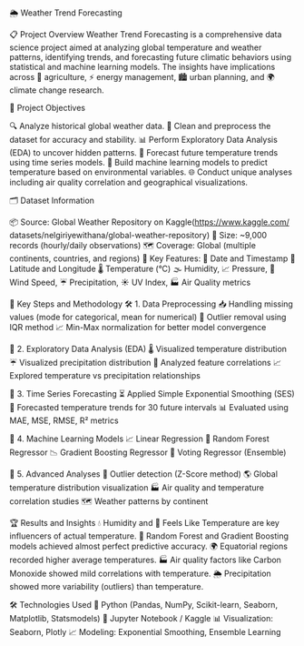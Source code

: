 🌦️ Weather Trend Forecasting

📋 Project Overview
Weather Trend Forecasting is a comprehensive data science project aimed at analyzing global temperature and weather patterns, identifying trends, and forecasting future climatic behaviors using statistical and machine learning models.
The insights have implications across 🌾 agriculture, ⚡ energy management, 🏙️ urban planning, and 🌍 climate change research.

🎯 Project Objectives

🔍 Analyze historical global weather data.
🧹 Clean and preprocess the dataset for accuracy and stability.
📊 Perform Exploratory Data Analysis (EDA) to uncover hidden patterns.
🔮 Forecast future temperature trends using time series models.
🤖 Build machine learning models to predict temperature based on environmental variables.
🌐 Conduct unique analyses including air quality correlation and geographical visualizations.

🗂️ Dataset Information

📦 Source: Global Weather Repository on Kaggle(https://www.kaggle.com/  datasets/nelgiriyewithana/global-weather-repository)
🧮 Size: ~9,000 records (hourly/daily observations)
🗺️ Coverage: Global (multiple continents, countries, and regions)
🔑 Key Features:
    📅 Date and Timestamp
    📍 Latitude and Longitude
    🌡️ Temperature (°C)
    🌫️ Humidity, 📈 Pressure, 💨 Wind Speed, ☔ Precipitation, ☀️ UV Index, 🏭 Air Quality metrics

🔧 Key Steps and Methodology
🛠️ 1. Data Preprocessing
    📥 Handling missing values (mode for categorical, mean for numerical)
    🧹 Outlier removal using IQR method
    📈 Min-Max normalization for better model convergence

🔎 2. Exploratory Data Analysis (EDA)
    🌡️ Visualized temperature distribution
    ☔ Visualized precipitation distribution
    🔗 Analyzed feature correlations
    📈 Explored temperature vs precipitation relationships

🔮 3. Time Series Forecasting
    ⏳ Applied Simple Exponential Smoothing (SES)
    📅 Forecasted temperature trends for 30 future intervals
    📊 Evaluated using MAE, MSE, RMSE, R² metrics

🤖 4. Machine Learning Models
    📈 Linear Regression
    🌳 Random Forest Regressor
    📉 Gradient Boosting Regressor
    🧩 Voting Regressor (Ensemble)

🧠 5. Advanced Analyses
    🚨 Outlier detection (Z-Score method)
    🌎 Global temperature distribution visualization
    🏭 Air quality and temperature correlation studies
    🗺️ Weather patterns by continent

🏆 Results and Insights
    💧 Humidity and 🧊 Feels Like Temperature are key influencers of actual temperature.
    🥇 Random Forest and Gradient Boosting models achieved almost perfect predictive accuracy.
    🌍 Equatorial regions recorded higher average temperatures.
    🏭 Air quality factors like Carbon Monoxide showed mild correlations with temperature.
    🌦️ Precipitation showed more variability (outliers) than temperature.

🛠️ Technologies Used
    🐍 Python (Pandas, NumPy, Scikit-learn, Seaborn, Matplotlib, Statsmodels)
    📓 Jupyter Notebook / Kaggle
    📊 Visualization: Seaborn, Plotly
    📈 Modeling: Exponential Smoothing, Ensemble Learning



